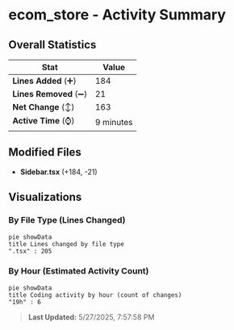 # ecom_store - Activity Summary 

## Overall Statistics

| Stat                   | Value                                                             |
| ---------------------- | ----------------------------------------------------------------- |
| **Lines Added** (➕)   | 184                                          |
| **Lines Removed** (➖) | 21                                        |
| **Net Change** (↕)    | 163                |
| **Active Time** (⌚)   | 9 minutes |


## Modified Files
- **Sidebar.tsx** (+184, -21)

## Visualizations

### By File Type (Lines Changed)

```mermaid
pie showData
title Lines changed by file type
".tsx" : 205
```

### By Hour (Estimated Activity Count)

```mermaid
pie showData
title Coding activity by hour (count of changes)
"19h" : 6
```


> **Last Updated:** 5/27/2025, 7:57:58 PM